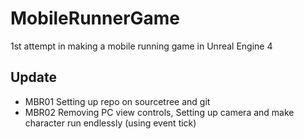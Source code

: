 # MobileRunnerGame
1st attempt in making a mobile running game in Unreal Engine 4

## Update
* MBR01 Setting up repo on sourcetree and git
* MBR02 Removing PC view controls, Setting up camera and make character run endlessly (using event tick)
